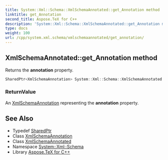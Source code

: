 ```yaml
---
title: System::Xml::Schema::XmlSchemaAnnotated::get_Annotation method
linktitle: get_Annotation
second_title: Aspose.TeX for C++
description: 'System::Xml::Schema::XmlSchemaAnnotated::get_Annotation method. Returns the annotation property in C++.'
type: docs
weight: 100
url: /cpp/system.xml.schema/xmlschemaannotated/get_annotation/
---
```

## XmlSchemaAnnotated::get_Annotation method


Returns the **annotation** property.

```cpp
SharedPtr<XmlSchemaAnnotation> System::Xml::Schema::XmlSchemaAnnotated::get_Annotation()
```


### ReturnValue

An [XmlSchemaAnnotation](../../xmlschemaannotation/) representing the **annotation** property.

## See Also

* Typedef [SharedPtr](../../../system/sharedptr/)
* Class [XmlSchemaAnnotation](../../xmlschemaannotation/)
* Class [XmlSchemaAnnotated](../)
* Namespace [System::Xml::Schema](../../)
* Library [Aspose.TeX for C++](../../../)
